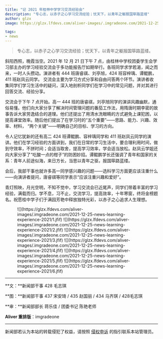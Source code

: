 ```yaml
---
title: "记 2021 年桂林中学学习交流经验会"
description: "专心志，以赤子之心学习交流经验；忧天下，以青年之躯报国筚路蓝缕"
author: glzx
image: https://glzx.lfdevs.com/aliver-images/.imgradeone.com/2021-12-25-news-learning-experience-2021/1.jfif

tags:
- news
---
```


> 专心志，以赤子之心学习交流经验；忧天下，以青年之躯报国筚路蓝缕。

斜阳西照，晚霞当空。2021 年 12 月 21 日下午 7 点，由桂林中学校团委学生会学习部主办的学习经验交流会于多功能报告厅如期举行。各班同学求学若渴，闻之而来，一时人头攒动。演讲者有 444 班唐睿祺、刘亭旭，424 班容梓瑀、谭鲲鹏，411 班赵凤云同学。
交流会主要为学习方式分享和自由问答两个环节。演讲者收集同学们学习生活中的疑问，深入地剖析同学们在学习中的常见问题，并对其进行回答交流、经验分享。

交流会于下午 7 点开始。高一 444 班的唐睿祺，刘亭旭同学的演讲风趣幽默，通俗易懂。他们向大家分享了解决时间管理问题的番茄工作法，用隋唐时期李密的故事告诉大家劳逸结合的道理。他们还提出了用清水洗眼睛的方式避免上课犯困，以提高课堂效率。随后他们提出了在学习时的“五个重要”——思路、能力、兴趣、效率、材料， “两个关键”——明确自己的目标、学习的方向。

令人记忆犹新的还有高二 424 班谭鲲鹏、容梓瑀同学和 411 班赵凤云同学的演讲。他们在学习经验的方面讲到，我们在日常的学习生活中，要合理利用时间，做到守效率，不拼时间；会适当取舍，提高学习效率，学会适当放松。赵凤云学姐还向大家分享了“吃酸一点的柑子”的防困妙招。谭鲲鹏学长还强调了青年和国家的关系：青年人前途似海，来日方长，当思以青年之驱，报国筚路蓝缕。

会后，我部干事也就许多高一同学感兴趣的问题——选科学习方面更应该注重什么——向演讲者提问，唐睿祺等同学表示“应该注重兴趣和爱好”。

青灯照映，月光空明，不知不觉中，学习交流会已近尾声，同学们带着丰富的学习经验，满载而归。学不息，习不止，交流学习，提高效率，十年寒窗，终将金榜题名。祝愿桂中学子们于满园芳艳中释放独特光彩，以赤子之心追求人生理想。

<figure class="third" markdown="1">
![](https://glzx.lfdevs.com/aliver-images/.imgradeone.com/2021-12-25-news-learning-experience-2021/1.jfif)
![](https://glzx.lfdevs.com/aliver-images/.imgradeone.com/2021-12-25-news-learning-experience-2021/2.jfif)
![](https://glzx.lfdevs.com/aliver-images/.imgradeone.com/2021-12-25-news-learning-experience-2021/3.jfif)
![](https://glzx.lfdevs.com/aliver-images/.imgradeone.com/2021-12-25-news-learning-experience-2021/4.jfif)
![](https://glzx.lfdevs.com/aliver-images/.imgradeone.com/2021-12-25-news-learning-experience-2021/5.jfif)
![](https://glzx.lfdevs.com/aliver-images/.imgradeone.com/2021-12-25-news-learning-experience-2021/6.jfif)
</figure>

---

**文：**新闻部干事 428 毛志琪

**图：**新闻部干事 437 宋安琦 / 435 赵国丽 / 434 马齐琪 / 428毛志琪

**审：**新闻部部长 蒋乐佳 / 团委书记 陈艳老师

**Aliver 重排版**：imgradeone

---

新闻部若认为本站的转载侵犯了权益，请按照 [侵权申诉](https://glzx.xyz/helloworld/#侵权申诉) 的指引联系本站管理员。
